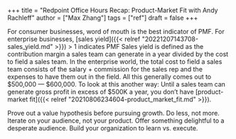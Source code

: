 +++
title = "Redpoint Office Hours Recap: Product-Market Fit with Andy Rachleff"
author = ["Max Zhang"]
tags = ["ref"]
draft = false
+++

For consumer businesses, word of mouth is the best indicator of PMF.
For enterprise businesses, [sales yield]({{< relref "20221207143708-sales_yield.md" >}}) &gt; 1 indicates PMF
Sales yield is defined as the contribution margin a sales team can generate in a year divided by the cost to field a sales team. In the enterprise world, the total cost to field a sales team consists of the salary + commission for the sales rep and the expenses to have them out in the field.
All this generally comes out to $500,000 — $600,000. To look at this another way: Until a sales team can generate gross profit in excess of $500K a year, you don’t have [product-market fit]({{< relref "20210806234604-product_market_fit.md" >}}).

Prove out a value hypothesis before pursuing growth.
Do less, not more.
Iterate on your audience, not your product.
Offer something delightful to a desperate audience.
Build your organization to learn vs. execute.
